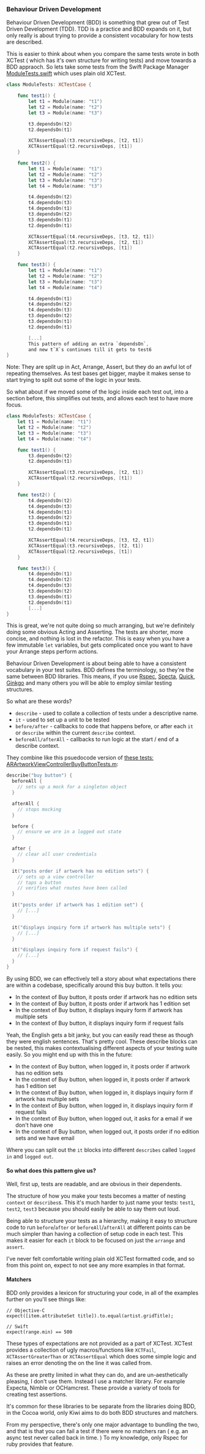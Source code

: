 ### Behaviour  Driven Development

Behaviour Driven Development (BDD) is something that grew out of Test Driven Development (TDD). TDD is a practice and BDD expands on it, but only really is about trying to provide a consistent vocabulary for how tests are described.

This is easier to think about when you compare the same tests wrote in both XCTest ( which has it's own structure for writing tests) and move towards a BDD appraoch. So lets take some tests from the Swift Package Manager [ModuleTests.swift](https://github.com/apple/swift-package-manager/blob/5040f9ebe6686e7f07be6fbae50dcf942584902c/Tests/Transmute/ModuleTests.swift#L35) which uses plain old XCTest.

```swift
class ModuleTests: XCTestCase {

    func test1() {
        let t1 = Module(name: "t1")
        let t2 = Module(name: "t2")
        let t3 = Module(name: "t3")

        t3.dependsOn(t2)
        t2.dependsOn(t1)

        XCTAssertEqual(t3.recursiveDeps, [t2, t1])
        XCTAssertEqual(t2.recursiveDeps, [t1])
    }

    func test2() {
        let t1 = Module(name: "t1")
        let t2 = Module(name: "t2")
        let t3 = Module(name: "t3")
        let t4 = Module(name: "t3")

        t4.dependsOn(t2)
        t4.dependsOn(t3)
        t4.dependsOn(t1)
        t3.dependsOn(t2)
        t3.dependsOn(t1)
        t2.dependsOn(t1)

        XCTAssertEqual(t4.recursiveDeps, [t3, t2, t1])
        XCTAssertEqual(t3.recursiveDeps, [t2, t1])
        XCTAssertEqual(t2.recursiveDeps, [t1])
    }

    func test3() {
        let t1 = Module(name: "t1")
        let t2 = Module(name: "t2")
        let t3 = Module(name: "t3")
        let t4 = Module(name: "t4")

        t4.dependsOn(t1)
        t4.dependsOn(t2)
        t4.dependsOn(t3)
        t3.dependsOn(t2)
        t3.dependsOn(t1)
        t2.dependsOn(t1)

        [...]
        This pattern of adding an extra `dependsOn`,
        and new t`X`s continues till it gets to test6
}
```

Note: They are split up in Act, Arrange, Assert, but they do an awful lot of repeating themselves. As test bases get bigger, maybe it makes sense to start trying to split out some of the logic in your tests.

So what about if we moved some of the logic inside each test out, into a section before, this simplifies out tests, and allows each test to have more focus.

```swift
class ModuleTests: XCTestCase {
    let t1 = Module(name: "t1")
    let t2 = Module(name: "t2")
    let t3 = Module(name: "t3")
    let t4 = Module(name: "t4")

    func test1() {
        t3.dependsOn(t2)
        t2.dependsOn(t1)

        XCTAssertEqual(t3.recursiveDeps, [t2, t1])
        XCTAssertEqual(t2.recursiveDeps, [t1])
    }

    func test2() {
        t4.dependsOn(t2)
        t4.dependsOn(t3)
        t4.dependsOn(t1)
        t3.dependsOn(t2)
        t3.dependsOn(t1)
        t2.dependsOn(t1)

        XCTAssertEqual(t4.recursiveDeps, [t3, t2, t1])
        XCTAssertEqual(t3.recursiveDeps, [t2, t1])
        XCTAssertEqual(t2.recursiveDeps, [t1])
    }

    func test3() {
        t4.dependsOn(t1)
        t4.dependsOn(t2)
        t4.dependsOn(t3)
        t3.dependsOn(t2)
        t3.dependsOn(t1)
        t2.dependsOn(t1)
        [...]
}
```

This is great, we're not quite doing so much arranging, but we're definitely doing some obvious Acting and Asserting. The tests are shorter, more concise, and nothing is lost in the refactor. This is easy when you have a few immutable `let` variables, but gets complicated once you want to have your Arrange steps perform actions.

Behaviour Driven Development is about being able to have a consistent vocabulary in your test suites. BDD defines the terminology, so they're the same between BDD libraries. This means, if you use [Rspec](https://github.com/rspec/rspec), [Specta](https://github.com/specta/specta/), [Quick](https://github.com/quick/quick), [Ginkgo](https://github.com/onsi/ginkgo) and many others you will be able to employ similar testing structures.

So what are these words?

* `describe` - used to collate a collection of tests under a descriptive name.
* `it` - used to set up a unit to be tested
* `before/after` - callbacks to code that happens before, or after each `it` or `describe` within the current `describe` context.
* `beforeAll/afterAll` - callbacks to run logic at the start / end of a describe context.

They combine like this psuedocode version of [these tests: ARArtworkViewControllerBuyButtonTests.m](https://github.com/artsy/eigen/blob/2a14463c0bb1a14e9709496261f74622cca8b1e5/Artsy_Tests/View_Controller_Tests/Artwork/ARArtworkViewControllerBuyButtonTests.m#L16-L121):

``` swift
describe("buy button") {
  beforeAll {
    // sets up a mock for a singleton object
  }

  afterAll {
    // stops mocking
  }

  before {
    // ensure we are in a logged out state
  }

  after {
    // clear all user credentials
  }

  it("posts order if artwork has no edition sets") {
    // sets up a view controller
    // taps a button
    // verifies what routes have been called
  }

  it("posts order if artwork has 1 edition set") {
    // [...]
  }

  it("displays inquiry form if artwork has multiple sets") {
    // [...]
  }

  it("displays inquiry form if request fails") {
    // [...]
  }
}
```

By using BDD, we can effectively tell a story about what expectations there are within a codebase, specifically around this buy button. It tells you:

* In the context of Buy button, it posts order if artwork has no edition sets
* In the context of Buy button, it posts order if artwork has 1 edition set
* In the context of Buy button, it displays inquiry form if artwork has multiple sets
* In the context of Buy button, it displays inquiry form if request fails

Yeah, the English gets a bit janky, but you can easily read these as though they were english sentences. That's pretty cool. These describe blocks can be nested, this makes contextualising different aspects of your testing suite easily. So you might end up with this in the future:

* In the context of Buy button, when logged in, it posts order if artwork has no edition sets
* In the context of Buy button, when logged in, it posts order if artwork has 1 edition set
* In the context of Buy button, when logged in, it displays inquiry form if artwork has multiple sets
* In the context of Buy button, when logged in, it displays inquiry form if request fails
* In the context of Buy button, when logged out, it asks for a email if we don't have one
* In the context of Buy button, when logged out, it posts order if no edition sets and we have email

Where you can split out the `it` blocks into different `describes` called `logged in` and `logged out`.

#### So what does this pattern give us?

Well, first up, tests are readable, and are obvious in their dependents.

The structure of how you make your tests becomes a matter of nesting `context` or `describes`s. This  it's much harder to just name your tests: `test1`, `test2`, `test3` because you should easily be able to say them out loud.

Being able to structure your tests as a hierarchy, making it easy to structure code to run `before`/`after` or `beforeAll`/`afterAll` at different points can be much simpler than having a collection of setup code in each test. This makes it easier for each `it` block to be focused on just the `arrange` and `assert`.

I've never felt comfortable writing plain old XCTest formatted code, and so from this point on, expect to not see any more examples in that format.

#### Matchers

BDD only provides a lexicon for structuring your code, in all of the examples further on you'll see things like:

```
// Objective-C
expect([item.attributeSet title]).to.equal(artist.gridTitle);

// Swift
expect(range.min) == 500
```

These types of expectations are not provided as a part of XCTest. XCTest provides a collection of ugly macros/functions like `XCTFail`, `XCTAssertGreaterThan` or `XCTAssertEqual` which does some simple logic and raises an error denoting the on the line it was called from.

As these are pretty limited in what they can do, and are un-aesthetically pleasing, I don't use them. Instead I use a matcher library. For example Expecta, Nimble or OCHamcrest. These provide a variety of tools for creating test assertions.

It's common for these libraries to be separate from the libraries doing BDD, in the Cocoa world, only Kiwi aims to do both BDD structures and matchers.

From my perspective, there's only one major advantage to bundling the two, and that is that you can fail a test if there were no matchers ran ( e.g. an async test never called back in time. ) To my knowledge, only Rspec for ruby provides that feature.
